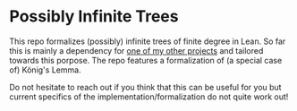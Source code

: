 # Possibly Infinite Trees

This repo formalizes (possibly) infinite trees of finite degree in Lean.
So far this is mainly a dependency for [one of my other projects](https://github.com/monsterkrampe/Existential-Rules-in-Lean) and tailored towards this porpose. 
The repo features a formalization of (a special case of) König's Lemma. 

Do not hesitate to reach out if you think that this can be useful for you but current specifics of the implementation/formalization do not quite work out!

